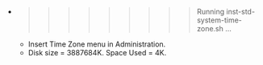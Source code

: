 * >>>>>>>>> Running inst-std-system-time-zone.sh ...
  * Insert Time Zone menu in Administration.
  * Disk size = 3887684K. Space Used = 4K.
